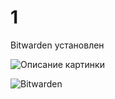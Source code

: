 # 1

Bitwarden установлен

<image src="https://picsum.photos/800/600" alt="Описание картинки">

![Bitwarden](https://drive.google.com/file/d/1daElVvhxLrtrrOrMcl9gH9gq8sBWDCbg/view?usp=share_link)